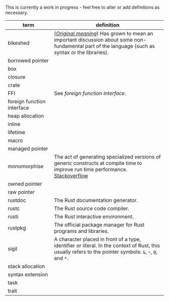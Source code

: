 This is currently a work in progress - feel free to alter or add definitions as necessary.

term | definition
-----|-----------
bikeshed | ([*Original meaning*](http://www.catb.org/jargon/html/B/bikeshedding.html)) Has grown to mean an important discussion about some non-fundamental part of the language (such as syntax or the libraries).
borrowed pointer |
box |
closure |
crate |
FFI | See _foreign function interface_.
foreign function interface |
heap allocation |
inline |
lifetime |
macro |
managed pointer |
monomorphise | The act of generating specialized versions of generic constructs at compile time to improve run time performance. [Stackoverflow](http://stackoverflow.com/a/14198060/679485)
owned pointer |
raw pointer | 
rustdoc | The Rust documentation generator.
rustc | The Rust source code compiler.
rusti | The Rust interactive environment.
rustpkg | The official package manager for Rust programs and libraries.
sigil | A character placed in front of a type, identifier or literal. In the context of Rust, this usually refers to the pointer symbols: `&`, `~`, `@`, and `*`.
stack allocation | 
syntax extension |
task | 
trait | 